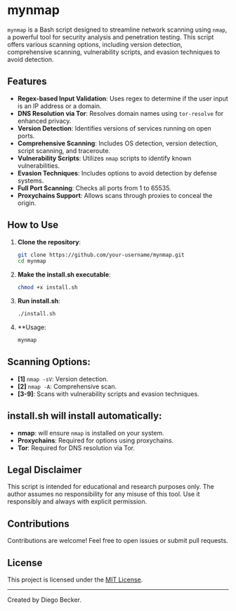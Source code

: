 # mynmap

`mynmap` is a Bash script designed to streamline network scanning using `nmap`, a powerful tool for security analysis and penetration testing. This script offers various scanning options, including version detection, comprehensive scanning, vulnerability scripts, and evasion techniques to avoid detection.

## Features

- **Regex-based Input Validation**: Uses regex to determine if the user input is an IP address or a domain.
- **DNS Resolution via Tor**: Resolves domain names using `tor-resolve` for enhanced privacy.
- **Version Detection**: Identifies versions of services running on open ports.
- **Comprehensive Scanning**: Includes OS detection, version detection, script scanning, and traceroute.
- **Vulnerability Scripts**: Utilizes `nmap` scripts to identify known vulnerabilities.
- **Evasion Techniques**: Includes options to avoid detection by defense systems.
- **Full Port Scanning**: Checks all ports from 1 to 65535.
- **Proxychains Support**: Allows scans through proxies to conceal the origin.

## How to Use

1. **Clone the repository**:
   ```bash
   git clone https://github.com/your-username/mynmap.git
   cd mynmap
   ```

2. **Make the install.sh executable**:
   ```bash
   chmod +x install.sh 
   ```

3. **Run install.sh**:
   ```bash
   ./install.sh
   ```

4. **Usage:
   ```bash
   mynmap
   ```

## Scanning Options:

- **[1]** `nmap -sV`: Version detection.
- **[2]** `nmap -A`: Comprehensive scan.
- **[3-9]**: Scans with vulnerability scripts and evasion techniques.

## install.sh will install automatically:  

- **nmap**: will ensure `nmap` is installed on your system.
- **Proxychains**: Required for options using proxychains.
- **Tor**: Required for DNS resolution via Tor.

## Legal Disclaimer

This script is intended for educational and research purposes only. The author assumes no responsibility for any misuse of this tool. Use it responsibly and always with explicit permission.

## Contributions

Contributions are welcome! Feel free to open issues or submit pull requests.

## License

This project is licensed under the [MIT License](LICENSE).

---

Created by Diego Becker.
